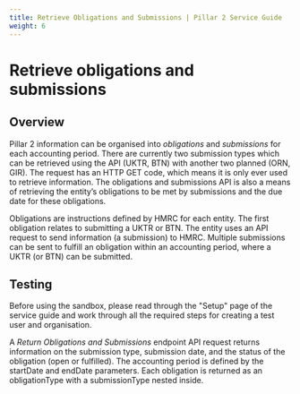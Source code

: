 ```yaml
---
title: Retrieve Obligations and Submissions | Pillar 2 Service Guide
weight: 6
---
```


# Retrieve obligations and submissions 

## Overview

Pillar 2 information can be organised into *obligations* and *submissions* for each accounting period. There are currently two submission types which can be retrieved using the API (UKTR, BTN) with another two planned (ORN, GIR). The request has an HTTP GET code, which means it is only ever used to retrieve information. The obligations and submissions API is also a means of retrieving the entity’s obligations to be met by submissions and the due date for these obligations.

Obligations are instructions defined by HMRC for each entity. The first obligation relates to submitting a UKTR or BTN. The entity uses an API request to send information (a submission) to HMRC. Multiple submissions can be sent to fulfill an obligation within an accounting period, where a UKTR (or BTN) can be submitted. 


## Testing

Before using the sandbox, please read through the "Setup" page of the service guide and work through all the required steps for creating a test user and organisation. 

A *Return Obligations and Submissions* endpoint API request returns information on the submission type, submission date, and the status of the obligation (open or fulfilled). The accounting period is defined by the startDate and endDate parameters. Each obligation is returned as an obligationType with a submissionType nested inside. 


